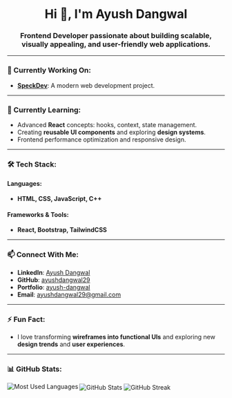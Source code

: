 <h1 align="center">Hi 👋, I'm Ayush Dangwal</h1>
<h3 align="center">Frontend Developer passionate about building scalable, visually appealing, and user-friendly web applications.</h3>

---

### 🔭 Currently Working On:
- **[SpeckDev](https://ayushdangwal29.github.io/SpeckDev/)**: A modern web development project.

---

### 🌱 Currently Learning:
- Advanced **React** concepts: hooks, context, state management.
- Creating **reusable UI components** and exploring **design systems**.
- Frontend performance optimization and responsive design.

---

### 🛠️ Tech Stack:
#### Languages:
- **HTML, CSS, JavaScript, C++**
#### Frameworks & Tools:
- **React, Bootstrap, TailwindCSS**

---

### 📫 Connect With Me:
- **LinkedIn**: [Ayush Dangwal](https://www.linkedin.com/in/ayush-dangwal-6b5370245)
- **GitHub**: [ayushdangwal29](https://github.com/ayushdangwal29)
- **Portfolio**: [ayush-dangwal](https://ayush-dangwal.portly.dev)
- **Email**: ayushdangwal29@gmail.com

---

### ⚡ Fun Fact:
- I love transforming **wireframes into functional UIs** and exploring new **design trends** and **user experiences**.

---

### 📊 GitHub Stats:
<p>
<img align="left" src="https://github-readme-stats.vercel.app/api/top-langs?username=ayushdangwal29&show_icons=true&locale=en&layout=compact" alt="Most Used Languages" />
<img align="center" src="https://github-readme-stats.vercel.app/api?username=ayushdangwal29&show_icons=true&locale=en" alt="GitHub Stats" />
<img align="center" src="https://github-readme-streak-stats.herokuapp.com/?user=ayushdangwal29" alt="GitHub Streak" />
</p>
